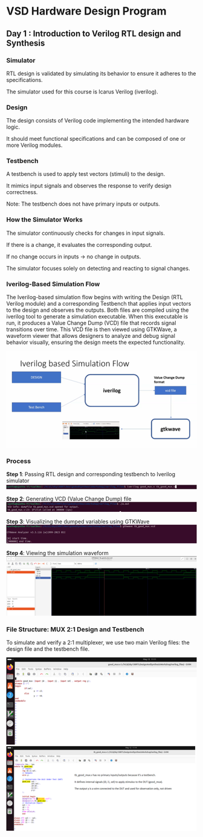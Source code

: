 # VSD Hardware Design Program

## Day 1 : Introduction to Verilog RTL design and Synthesis

### Simulator
RTL design is validated by simulating its behavior to ensure it adheres to the specifications.

The simulator used for this course is Icarus Verilog (iverilog).

### Design
The design consists of Verilog code implementing the intended hardware logic.

It should meet functional specifications and can be composed of one or more Verilog modules.

### Testbench
A testbench is used to apply test vectors (stimuli) to the design.

It mimics input signals and observes the response to verify design correctness.

Note: The testbench does not have primary inputs or outputs.

### How the Simulator Works
The simulator continuously checks for changes in input signals.

If there is a change, it evaluates the corresponding output.

If no change occurs in inputs → no change in outputs.

The simulator focuses solely on detecting and reacting to signal changes.

### Iverilog-Based Simulation Flow

The Iverilog-based simulation flow begins with writing the Design (RTL Verilog module) and a corresponding Testbench that applies input vectors to the design and observes the outputs. Both files are compiled using the iverilog tool to generate a simulation executable. When this executable is run, it produces a Value Change Dump (VCD) file that records signal transitions over time. This VCD file is then viewed using GTKWave, a waveform viewer that allows designers to analyze and debug signal behavior visually, ensuring the design meets the expected functionality.

![Alt Text](Images/Iverilog_based_simulation_flow.png)

### Process

**Step 1**: Passing RTL design and corresponding testbench to Iverilog simulator  
![Step 1](Images/1.png)

**Step 2**: Generating VCD (Value Change Dump) file  
![Step 2](Images/2.png)

**Step 3**: Visualizing the dumped variables using GTKWave  
![Step 3](Images/3.png)

**Step 4**: Viewing the simulation waveform  
![Step 4](Images/4.png)


### File Structure: MUX 2:1 Design and Testbench

To simulate and verify a 2:1 multiplexer, we use two main Verilog files: the design file and the testbench file.

![Alt Text](Images/good_mux.png)
![Alt Text](Images/tb_good_mux.png)





